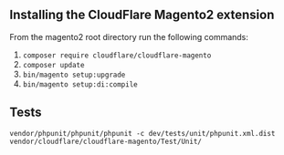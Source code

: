 ## Installing the CloudFlare Magento2 extension
From the magento2 root directory run the following commands:

1. `composer require cloudflare/cloudflare-magento`
2. `composer update`
3. `bin/magento setup:upgrade`
4. `bin/magento setup:di:compile`

## Tests

`vendor/phpunit/phpunit/phpunit -c dev/tests/unit/phpunit.xml.dist vendor/cloudflare/cloudflare-magento/Test/Unit/`
